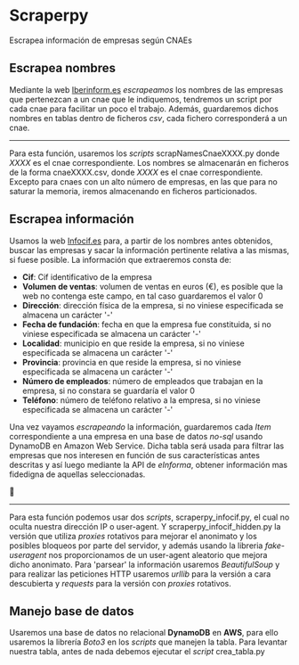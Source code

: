 # Scraperpy
Escrapea información de empresas según CNAEs

## Escrapea nombres

Mediante la web [Iberinform.es](https://www.iberinform.es/) *escrapeamos* los nombres de las empresas que pertenezcan a un cnae que le indiquemos, tendremos un script por cada cnae para facilitar un poco el trabajo. Además, guardaremos dichos nombres en tablas dentro de ficheros *csv*, cada fichero corresponderá a un cnae. 

---

Para esta función, usaremos los *scripts* scrapNamesCnaeXXXX.py donde *XXXX* es el cnae correspondiente. Los nombres se almacenarán en ficheros de la forma cnaeXXXX.csv, donde *XXXX* es el cnae correspondiente. Excepto para cnaes con un alto número de empresas, en las que para no saturar la memoria, iremos almacenando en ficheros particionados.

## Escrapea información

Usamos la web [Infocif.es](http://www.infocif.es/) para, a partir de los nombres antes obtenidos, buscar las empresas y sacar la información pertinente relativa a las mismas, si fuese posible. La información que extraeremos consta de:

+ **Cif**: Cif identificativo de la empresa
+ **Volumen de ventas**: volumen de ventas en euros (€), es posible que la web no contenga este campo, en tal caso guardaremos el valor 0
+ **Dirección**: dirección física de la empresa, si no viniese especificada se almacena un carácter '-'
+ **Fecha de fundación**: fecha en que la empresa fue constituida, si no viniese especificada se almacena un carácter '-'
+ **Localidad**: municipio en que reside la empresa, si no viniese especificada se almacena un carácter '-'
+ **Provincia**: provincia en que reside la empresa, si no viniese especificada se almacena un carácter '-'
+ **Número de empleados**: número de empleados que trabajan en la empresa, si no constara se guardaría el valor 0
+ **Teléfono**: número de teléfono relativo a la empresa, si no viniese especificada se almacena un carácter '-'

Una vez vayamos *escrapeando* la información, guardaremos cada *Item* correspondiente a una empresa en una base de datos *no-sql* usando DynamoDB en Amazon Web Service. Dicha tabla será usada para filtrar las empresas que nos interesen en función de sus características antes descritas y así luego mediante la API de *eInforma*, obtener información mas fidedigna de aquellas seleccionadas.

:dancer:

---

Para esta función podemos usar dos *scripts*, scraperpy_infocif.py, el cual no oculta nuestra dirección IP o user-agent. Y scraperpy_infocif_hidden.py la versión que utiliza *proxies* rotativos para mejorar el anonimato y los posibles bloqueos por parte del servidor, y además usando la libreria *fake-useragent* nos proporcionamos de un user-agent aleatorio que mejora dicho anonimato.
Para 'parsear' la información usaremos *BeautifulSoup* y para realizar las peticiones HTTP usaremos *urllib* para la versión a cara descubierta y *requests* para la versión con *proxies* rotativos.

## Manejo base de datos

Usaremos una base de datos no relacional **DynamoDB** en **AWS**, para ello usaremos la librería *Boto3* en los *scripts* que manejen la tabla. 
Para levantar nuestra tabla, antes de nada debemos ejecutar el *script* crea_tabla.py
